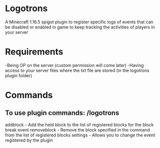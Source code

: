 # Logotrons
A Minecraft 1.16.5 spigot plugin to register specific logs of events that can be disabled or enabled in game to keep tracking the activities of players in your server

# Requirements
-Being OP on the server (custom permission will come later)
-Having access to your server files where the txt file are stored (in the logotrons plugin folder)

# Commands
To use plugin commands: /logotrons
-
addblock - Add the held block to the list of registered blocks for the block break event
removeblock - Remove the block specified in the command from the list of registered blocks
settings - Allows you to change the event registered by the plugin
